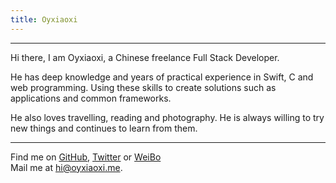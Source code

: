 ```yaml
---
title: Oyxiaoxi
---
```


<ClientOnly>
  <Firefly/>
</ClientOnly>

***

Hi there, I am Oyxiaoxi, a Chinese freelance Full Stack Developer.

He has deep knowledge and years of practical experience in Swift, C and web programming. Using these skills to create solutions such as applications and common frameworks.

He also loves travelling, reading and photography. He is always willing to try new things and continues to learn from them.

***

Find me on [GitHub](https://github.com/oyxiaoxi), [Twitter](https://www.twitter.com/oyxiaoxi) or [WeiBo](https://weibo.com/AmOyxiaoxi)<br>
Mail me at [hi@oyxiaoxi.me](mailto:hi@oyxiaoxi.me).<br>
